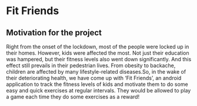 # Fit Friends
## Motivation for the project
Right from the onset of the lockdown, most of the people were locked up in their homes. However, kids were affected the most. Not just their education was hampered, but their fitness levels also went down significantly. And this effect still prevails in their pedestrian lives. From obesity to backache, children are affected by many lifestyle-related diseases.So, in the wake of their deteriorating health, we have come up with ‘Fit Friends’, an android application to track the fitness levels of kids and motivate them to do some easy and quick exercises at regular intervals. They would be allowed to play a game each time they do some exercises as a reward!
